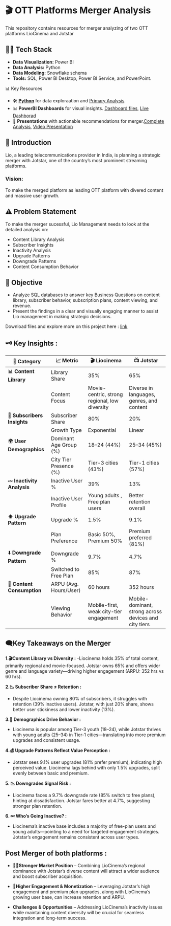 # 🎬 OTT Platforms Merger Analysis 

This repository contains resources for merger analyzing of two OTT platforms LioCinema and Jotstar

## 👩‍💻 Tech Stack  
- **Data Visualization:** Power BI  
- **Data Analysis:** Python  
- **Data Modeling:** Snowflake schema  
- **Tools:**  SQL, Power BI Desktop, Power BI Service, and PowerPoint.

📊 Key Resources
- 🛠️ [**Python**](https://github.com/PunamGodugula/OTT-Market-Meger-Analysis/tree/main/Python%20files) for data exploraation and [Primary Analysis](https://github.com/PunamGodugula/OTT-Merger/tree/main/Python%20files)
- 📊 **PowerBI Dashboards** for visual insights. [Dashboard files](https://github.com/PunamGodugula/OTT-Market-Meger-Analysis/tree/main/PowerBI%20Dasboard), [Live Dashborad](https://app.powerbi.com/view?r=eyJrIjoiOTQ2MjNiOTAtMTYzYy00YTNmLWEyYzAtM2M2NTNmOGMxOTM5IiwidCI6ImM2ZTU0OWIzLTVmNDUtNDAzMi1hYWU5LWQ0MjQ0ZGM1YjJjNCJ9&pageName=66003f1609d930b3aabc)
- 📑 **Presentations** with actionable recommendations for merger.[Complete Analysis](https://github.com/PunamGodugula/OTT-Market-Meger-Analysis/blob/main/liojotstar_primary_secondary_analysis.pdf), [Video Presentation](https://youtu.be/ejMtdmA9LFY)

## 📝 Introduction  
Lio, a leading telecommunications provider in India, is planning a strategic merger with Jotstar, one of the country’s most prominent streaming platforms.

### Vision:  
To make the merged platform as leading OTT platform with divered content and massive user growth.

## ⚠️ Problem Statement  
 To make the merger sucessful, Lio Management needs to look at the detailed analysis on:
- Content Library Analysis 
- Subscriber Insights
- Inactivity Analysis
- Upgrade Patterns
- Downgrade Patterns
- Content Consumption Behavior

## 🎯 Objective  
- Analyze SQL databases to answer key Business Questions on content library, subscriber behavior, subscription plans, content viewing, and revenue.
- Present the findings in a clear and visually engaging manner to assist Lio management in making strategic decisions.

Download files and explore more on this project here : [link](https://codebasics.io/challenge/codebasics-resume-project-challenge#uploadSuccess17)

## 🗝️ Key Insights : 

| 📂 **Category**                | 📈 **Metric**                    | 🎬 **Liocinema**                                          | 📺 **Jotstar**                                           |
|-------------------------------|----------------------------------|-----------------------------------------------------------|----------------------------------------------------------|
| 📊 **Content Library**         | Library Share                    | 35%                                                       | 65%                                                      |
|                                | Content Focus                    | Movie-centric, strong regional, low diversity             | Diverse in languages, genres, and content                |
| 👥 **Subscribers Insights**    | Subscriber Share                 | 80%                                                       | 20%                                                      |
|                                | Growth Type                      | Exponential                                               | Linear                                                   |
| 🌍 **User Demographics**       | Dominant Age Group (%)           | 18–24 (44%)                                               | 25–34 (45%)                                              |
|                                | City Tier Presence (%)           | Tier-3 cities (43%)                                       | Tier-1 cities (57%)                                      |
| 💤 **Inactivity Analysis**     | Inactive User %                  | 39%                                                       | 13%                                                      |
|                                | Inactive User Profile            | Young adults , Free plan users                       | Better retention overall                                 |
| ⬆️ **Upgrade Pattern**         | Upgrade %                        | 1.5%                                                      | 9.1%                                                     |
|                                | Plan Preference                  | Basic 50%, Premium 50%                                    | Premium preferred (81%)                                  |
| ⬇️ **Downgrade Pattern**       | Downgrade %                      | 9.7%                                                      | 4.7%                                                     |
|                                | Switched to Free Plan            | 85%                                                       | 87%                                                      |
| 🎥 **Content Consumption**     | ARPU (Avg. Hours/User)           | 60 hours                                                      | 352 hours                                                  |
|                                | Viewing Behavior                 | Mobile-first, weak city-tier engagement                   | Mobile-dominant, strong across devices and city tiers    |


## 🗨️Key Takeaways on the Merger
 **1.🎬Content Library vs Diversity :**
-Liocinema holds 35% of total content, primarily regional and movie-focused. Jotstar owns 65% and offers wider genre and language variety—driving higher engagement (ARPU: 352 hrs vs 60 hrs).

**2.📉 Subscriber Share ≠ Retention :**
- Despite Liocinema owning 80% of subscribers, it struggles with retention (39% inactive users). Jotstar, with just 20% share, shows better user stickiness and lower inactivity (13%).

**3.👥 Demographics Drive Behavior :**
- Liocinema is popular among Tier-3 youth (18–24), while Jotstar thrives with young adults (25–34) in Tier-1 cities—translating into more premium upgrades and consistent usage.

**4.💰 Upgrade Patterns Reflect Value Perception :**
- Jotstar sees 9.1% user upgrades (81% prefer premium), indicating high perceived value. Liocinema lags behind with only 1.5% upgrades, split evenly between basic and premium.

**5. 📉 Downgrades Signal Risk :**
- Liocinema faces a 9.7% downgrade rate (85% switch to free plans), hinting at dissatisfaction. Jotstar fares better at 4.7%, suggesting stronger plan retention.

**6. 💤 Who’s Going Inactive? :**
- Liocinema’s inactive base includes a majority of free-plan users and young adults—pointing to a need for targeted engagement strategies. Jotstar’s engagement remains consistent across user types.

## Post Merger of both platforms :
- **💪🏻Stronger Market Position** – Combining LioCinema’s regional dominance with Jotstar’s diverse content will attract a wider audience and boost subscriber acquisition.
  
- **🚀Higher Engagement & Monetization** – Leveraging Jotstar’s high engagement and premium plan upgrades, along with LioCinema’s growing user base, can increase retention and ARPU.
  
- **Challenges & Opportunities** – Addressing LioCinema’s inactivity issues while maintaining content diversity will be crucial for seamless integration and long-term success.


  
